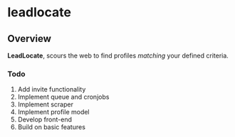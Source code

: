 # leadlocate

## Overview

**LeadLocate**, scours the web to find profiles *matching* your defined criteria.

### Todo
1. Add invite functionality
2. Implement queue and cronjobs
3. Implement scraper
4. Implement profile model
5. Develop front-end
6. Build on basic features


